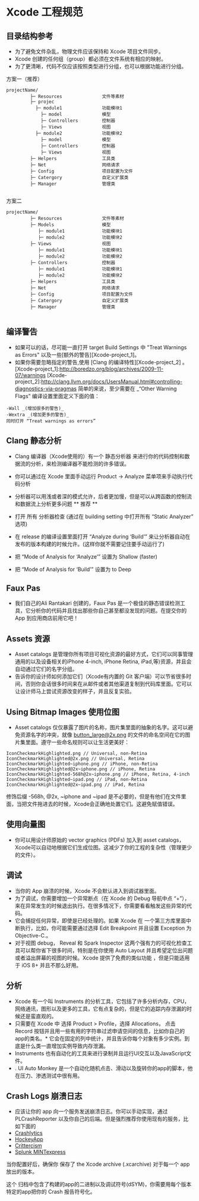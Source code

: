 # Xcode 工程规范

## 目录结构参考
* 为了避免文件杂乱，物理文件应该保持和 Xcode 项目文件同步。
* Xcode 创建的任何组（group）都必须在文件系统有相应的映射。
* 为了更清晰，代码不仅应该按照类型进行分组，也可以根据功能进行分组。

方案一（推荐）
```
projectName/
         ├─ Resources               文件等素材
         ├─ projec           
           ├─ module1               功能模块1
             ├─ model               模型
             ├─ Controllers         控制器
             ├─ Views               视图
           ├─ module2               功能模块2
             ├─ model               模型
             ├─ Controllers         控制器
             ├─ Views               视图
         ├─ Helpers                 工具类
         ├─ Net                     网络请求
         ├─ Config                  项目配置为文件
         ├─ Catergory               自定义扩展类
         ├─ Manager                 管理类
         

```
方案二
```
projectName/
         ├─ Resources               文件等素材
         ├─ Models                  模型
            ├─ module1              功能模块1
            ├─ module2              功能模块2
         ├─ Views                   视图
            ├─ module1              功能模块1
            ├─ module2              功能模块2
         ├─ Controllers             控制器
            ├─ module1              功能模块1
            ├─ module2              功能模块2
         ├─ Helpers                 工具类
         ├─ Net                     网络请求
         ├─ Config                  项目配置为文件
         ├─ Catergory               自定义扩展类
         ├─ Manager                 管理类
         

```

## 编译警告
* 如果可以的话，尽可能一直打开 target Build Settings 中 "Treat Warnings as Errors" 以及一些[额外的警告][Xcode-project_1]。
* 如果你需要忽略指定的警告,使用 [Clang 的编译特性][Xcode-project_2] 。
[Xcode-project_1]:http://boredzo.org/blog/archives/2009-11-07/warnings
[Xcode-project_2]:http://clang.llvm.org/docs/UsersManual.html#controlling-diagnostics-via-pragmas
简单的来说，至少需要在 _“Other Warning Flags” 编译设置里面定义下面的值：
```
-Wall _(增加很多的警告)_
-Wextra _(增加更多的警告)_
同时打开 “Treat warnings as errors”
```

## Clang 静态分析

* Clang 编译器（Xcode使用的）有一个 静态分析器 来进行你的代码控制和数据流的分析，来检测编译器不能检测的许多错误。
* 你可以通过在 Xcode 里面手动运行 Product → Analyze 菜单项来手动执行代码分析
* 分析器可以用浅或者深的模式允许，后者更加慢，但是可以从跨函数的控制流和数据流上分析更多问题
** 推荐 **

* 打开 所有 分析器检查 (通过在 building setting 中打开所有 “Static Analyzer” 选项)
* 在 release 的编译设置里面打开 “Analyze during ‘Build’” 来让分析器自动在发布的版本构建的时候允许。(这样你就不需要记住要手动运行了)
* 把 “Mode of Analysis for ‘Analyze’” 设置为 Shallow (faster)
* 把 “Mode of Analysis for ‘Build’” 设置为 to Deep

## Faux Pas

* 我们自己的Ali Rantakari 创建的，Faux Pas 是一个极佳的静态错误检测工具，它分析你的代码并且找出那些你自己甚至都没发现的问题。在提交你的 App 到应用商店前用它吧！

## Assets 资源

* Asset catalogs 是管理你所有项目可视化资源的最好方式，它们可以同事管理通用的以及设备相关的iPhone 4-inch, iPhone Retina, iPad,等)资源，并且会自动通过它们的名字分组。
* 告诉你的设计师如何添加它们（Xcode有内置的 Git 客户端）可以节省很多时间，否则你会话很多时间来在从邮件或者其他渠道复制到代码库里面。它可以让设计师马上尝试资源改变的样子，并且反复实验。

## Using Bitmap Images 使用位图

* Asset catalogs 仅仅暴露了图片的名称，图片集里面的抽象的名字。这可以避免资源名字的冲突，就像 button_large@2x.png 的文件的命名空间在它的图片集里面。遵守一些命名规则可以让生活更美好：
```
IconCheckmarkHighlighted.png // Universal, non-Retina
IconCheckmarkHighlighted@2x.png // Universal, Retina
IconCheckmarkHighlighted~iphone.png // iPhone, non-Retina
IconCheckmarkHighlighted@2x~iphone.png // iPhone, Retina
IconCheckmarkHighlighted-568h@2x~iphone.png // iPhone, Retina, 4-inch
IconCheckmarkHighlighted~ipad.png // iPad, non-Retina
IconCheckmarkHighlighted@2x~ipad.png // iPad, Retina
```
修饰后缀 -568h, @2x, ~iphone and ~ipad 是不必要的，但是有他们在文件里面，当把文件拖进去的时候，Xcode会正确地处置它们。这避免赋值错误。

## 使用向量图

* 你可以用设计师原始的 vector graphics (PDFs) 加入到 asset catalogs，Xcode可以自动地根据它们生成位图。这减少了你的工程的复杂性（管理更少的文件）。

## 调试
* 当你的 App 崩溃的时候，Xcode 不会默认进入到调试器里面。
* 为了调试，你需要增加一个异常断点（在 Xcode 的 Debug 导航中点 “+”），来在异常发生的时候退出执行。在很多情况下，你需要看看触发这些异常的代码。
* 它会捕捉任何异常，即使是已经处理的。如果 Xcode 在 一个第三方库里面中断执行，比如，你可能需要通过选择 Edit Breakpoint 并且设置 Exception 为 Objective-C.。
* 对于视图 debug， Reveal 和 Spark Inspector 这两个强有力的可视化检查工具可以帮你省下很多时间，特别是在你使用 Auto Layout 并且希望定位出问题或者溢出屏幕的视图的时候。Xcode 提供了免费的类似功能 ，但是只能适用于 iOS 8+ 并且不那么好用。

## 分析
* Xcode 有一个叫 Instruments 的分析工具，它包括了许多分析内存，CPU，网络通讯，图形以及更多的工具，它有点复杂的，但是它的追踪内存泄漏的时候还是蛮直观的。
* 只需要在 Xcode 中 选择 Product > Profile，选择 Allocations， 点击 Record 按钮并且用一些有用的字符串过滤申请空间的信息，比如你自己的app的类名。* 它会在固定的列中统计，并且告诉你每个对象有多少实例。到底是什么类一直增加实例导致内存泄漏。
* Instruments 也有自动化的工具来进行录制并且运行UI交互以及JavaScript文件。
* . UI Auto Monkey 是一个自动化随机点击、滑动以及旋转你的app的脚本，他在压力、渗透测试中很有用。

## Crash Logs 崩溃日志

* 应该让你的 app 向一个服务发送崩溃日志。你可以手动实现，通过 PLCrashReporter 以及你自己的后端。但是强烈推荐你使用现有的服务，比如下面的
* [Crashlytics](http://www.crashlytics.com/)
* [HockeyApp](http://hockeyapp.net/)
* [Crittercism](https://www.crittercism.com/)
* [Splunk MINTexpress](https://mint.splunk.com/)

当你配置好后，确保你 保存了 the Xcode archive (.xcarchive) 对于每一个 app 放出的版本。

这个 归档中包含了构建的app的二进制以及调试符号(dSYM)，你需要用每个版本特定的app把你的 Crash 报告符号化。
